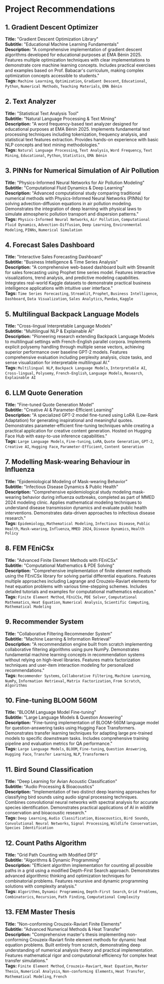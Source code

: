 # Project Recommendations

## 1. Gradient Descent Optimizer

**Title:** "Gradient Descent Optimization Library"  
**Subtitle:** "Educational Machine Learning Fundamentals"  
**Description:** "A comprehensive implementation of gradient descent algorithms developed for educational purposes at EMA Bénin 2025. Features multiple optimization techniques with clear implementations to demonstrate core machine learning concepts. Includes practical exercises and examples based on Prof. Babacar's curriculum, making complex optimization concepts accessible to students."  
**Tags:** `Machine Learning`, `Optimization`, `Gradient Descent`, `Educational`, `Python`, `Numerical Methods`, `Teaching Materials`, `EMA Bénin`

## 2. Text Analyzer

**Title:** "Statistical Text Analysis Tool"  
**Subtitle:** "Natural Language Processing & Text Mining"  
**Description:** "A word frequency-based text analyzer designed for educational purposes at EMA Bénin 2025. Implements fundamental text processing techniques including tokenization, frequency analysis, and statistical text features extraction. Provides hands-on experience with basic NLP concepts and text mining methodologies."  
**Tags:** `Natural Language Processing`, `Text Analysis`, `Word Frequency`, `Text Mining`, `Educational`, `Python`, `Statistics`, `EMA Bénin`

## 3. PINNs for Numerical Simulation of Air Pollution

**Title:** "Physics-Informed Neural Networks for Air Pollution Modeling"  
**Subtitle:** "Computational Fluid Dynamics & Deep Learning"  
**Description:** "Advanced computational study comparing traditional numerical methods with Physics-Informed Neural Networks (PINNs) for solving advection-diffusion equations in air pollution modeling. Demonstrates the integration of deep learning with physical laws to simulate atmospheric pollution transport and dispersion patterns."  
**Tags:** `Physics-Informed Neural Networks`, `Air Pollution`, `Computational Fluid Dynamics`, `Advection-Diffusion`, `Deep Learning`, `Environmental Modeling`, `PINNs`, `Numerical Simulation`

## 4. Forecast Sales Dashboard

**Title:** "Interactive Sales Forecasting Dashboard"  
**Subtitle:** "Business Intelligence & Time Series Analysis"  
**Description:** "A comprehensive web-based dashboard built with Streamlit for sales forecasting using Prophet time series model. Features interactive visualizations, trend analysis, and predictive modeling capabilities. Integrates real-world Kaggle datasets to demonstrate practical business intelligence applications with intuitive user interface."  
**Tags:** `Time Series Forecasting`, `Streamlit`, `Prophet`, `Business Intelligence`, `Dashboard`, `Data Visualization`, `Sales Analytics`, `Pandas`, `Kaggle`

## 5. Multilingual Backpack Language Models

**Title:** "Cross-lingual Interpretable Language Models"  
**Subtitle:** "Multilingual NLP & Explainable AI"  
**Description:** "Pioneering research extending Backpack Language Models to multilingual settings with French-English parallel corpora. Implements explicit polysemy handling through multiple sense vectors, achieving superior performance over baseline GPT-2 models. Features comprehensive evaluation including perplexity analysis, cloze tasks, and sense visualization for interpretable multilingual AI."  
**Tags:** `Multilingual NLP`, `Backpack Language Models`, `Interpretable AI`, `Cross-lingual`, `Polysemy`, `French-English`, `Language Models`, `Research`, `Explainable AI`

## 6. LLM Quote Generation

**Title:** "Fine-tuned Quote Generation Model"  
**Subtitle:** "Creative AI & Parameter-Efficient Learning"  
**Description:** "A specialized GPT-2 model fine-tuned using LoRA (Low-Rank Adaptation) for generating inspirational and meaningful quotes. Demonstrates parameter-efficient fine-tuning techniques while creating a practical application for creative content generation. Hosted on Hugging Face Hub with easy-to-use inference capabilities."  
**Tags:** `Large Language Models`, `Fine-tuning`, `LoRA`, `Quote Generation`, `GPT-2`, `Creative AI`, `Hugging Face`, `Parameter-Efficient`, `Content Generation`

## 7. Modelling Mask-wearing Behaviour in Influenza

**Title:** "Epidemiological Modeling of Mask-wearing Behavior"  
**Subtitle:** "Infectious Disease Dynamics & Public Health"  
**Description:** "Comprehensive epidemiological study modeling mask-wearing behavior during influenza outbreaks, completed as part of MMED 2024 modeling clinic. Applies mathematical modeling techniques to understand disease transmission dynamics and evaluate public health interventions. Demonstrates data-driven approaches to infectious disease research."  
**Tags:** `Epidemiology`, `Mathematical Modeling`, `Infectious Disease`, `Public Health`, `Mask-wearing`, `Influenza`, `MMED 2024`, `Disease Dynamics`, `Health Policy`

## 8. FEM FEniCSx

**Title:** "Advanced Finite Element Methods with FEniCSx"  
**Subtitle:** "Computational Mathematics & PDE Solving"  
**Description:** "Comprehensive implementation of finite element methods using the FEniCSx library for solving partial differential equations. Features multiple approaches including Lagrange and Crouzeix-Raviart elements for heat equation problems with various time-stepping schemes. Includes detailed tutorials and examples for computational mathematics education."  
**Tags:** `Finite Element Method`, `FEniCSx`, `PDE Solver`, `Computational Mathematics`, `Heat Equation`, `Numerical Analysis`, `Scientific Computing`, `Mathematical Modeling`

## 9. Recommender System

**Title:** "Collaborative Filtering Recommender System"  
**Subtitle:** "Machine Learning & Information Retrieval"  
**Description:** "A recommendation engine built from scratch implementing collaborative filtering algorithms using pure NumPy. Demonstrates fundamental machine learning concepts in recommendation systems without relying on high-level libraries. Features matrix factorization techniques and user-item interaction modeling for personalized recommendations."  
**Tags:** `Recommender Systems`, `Collaborative Filtering`, `Machine Learning`, `NumPy`, `Information Retrieval`, `Matrix Factorization`, `From Scratch`, `Algorithms`

## 10. Fine-tuning BLOOM 560M

**Title:** "BLOOM Language Model Fine-tuning"  
**Subtitle:** "Large Language Models & Question Answering"  
**Description:** "Fine-tuning implementation of BLOOM-560M language model for question-answering tasks using Hugging Face Transformers. Demonstrates transfer learning techniques for adapting large pre-trained models to specific downstream tasks. Includes comprehensive training pipeline and evaluation metrics for QA performance."  
**Tags:** `Large Language Models`, `BLOOM`, `Fine-tuning`, `Question Answering`, `Hugging Face`, `Transfer Learning`, `NLP`, `Transformers`

## 11. Bird Sound Classification

**Title:** "Deep Learning for Avian Acoustic Classification"  
**Subtitle:** "Audio Processing & Bioacoustics"  
**Description:** "Implementation of two distinct deep learning approaches for classifying bird sounds using audio signal processing techniques. Combines convolutional neural networks with spectral analysis for accurate species identification. Demonstrates practical applications of AI in wildlife conservation and bioacoustic research."  
**Tags:** `Deep Learning`, `Audio Classification`, `Bioacoustics`, `Bird Sounds`, `Convolutional Neural Networks`, `Signal Processing`, `Wildlife Conservation`, `Species Identification`

## 12. Count Paths Algorithm

**Title:** "Grid Path Counting with Modified DFS"  
**Subtitle:** "Algorithms & Dynamic Programming"  
**Description:** "Efficient algorithm implementation for counting all possible paths in a grid using a modified Depth-First Search approach. Demonstrates advanced algorithmic thinking and optimization techniques for combinatorial problems. Features recursive and dynamic programming solutions with complexity analysis."  
**Tags:** `Algorithms`, `Dynamic Programming`, `Depth-First Search`, `Grid Problems`, `Combinatorics`, `Recursion`, `Path Finding`, `Computational Complexity`

## 13. FEM Master Thesis

**Title:** "Non-conforming Crouzeix-Raviart Finite Elements"  
**Subtitle:** "Advanced Numerical Methods & Heat Transfer"  
**Description:** "Comprehensive master's thesis implementing non-conforming Crouzeix-Raviart finite element methods for dynamic heat equation problems. Built entirely from scratch, demonstrating deep understanding of numerical analysis theory and practical implementation. Features mathematical rigor and computational efficiency for complex heat transfer simulations."  
**Tags:** `Finite Element Method`, `Crouzeix-Raviart`, `Heat Equation`, `Master Thesis`, `Numerical Analysis`, `Non-conforming Elements`, `Heat Transfer`, `Mathematical Modeling`, `French`
